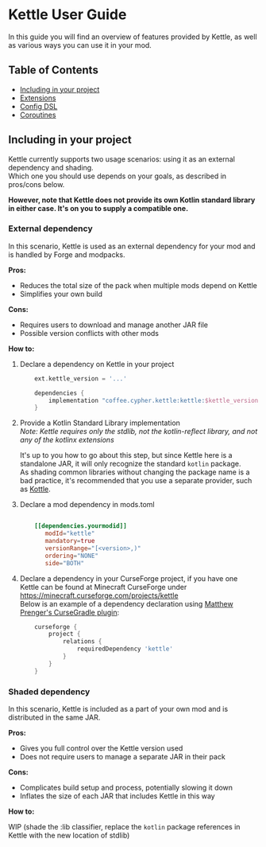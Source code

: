 # Kettle User Guide

In this guide you will find an overview of features provided by Kettle, as well as various ways you can use it in your mod.

## Table of Contents
* [Including in your project](#including-in-your-project)
* [Extensions](#extensions)
* [Config DSL](#config-dsl)
* [Coroutines](#coroutines)

## Including in your project

Kettle currently supports two usage scenarios: using it as an external dependency and shading.  
Which one you should use depends on your goals, as described in pros/cons below.

**However, note that Kettle does not provide its own Kotlin standard library in either case. It's on you to supply a compatible one.**

### External dependency

In this scenario, Kettle is used as an external dependency for your mod and is handled by Forge and modpacks.

**Pros:**  
* Reduces the total size of the pack when multiple mods depend on Kettle
* Simplifies your own build

**Cons:**  
* Requires users to download and manage another JAR file
* Possible version conflicts with other mods

**How to:**

1) Declare a dependency on Kettle in your project  
    ```gradle
        ext.kettle_version = '...'
    
        dependencies {
            implementation "coffee.cypher.kettle:kettle:$kettle_version"
        }
    ```
    
2) Provide a Kotlin Standard Library implementation  
    *Note: Kettle requires only the stdlib, not the kotlin-reflect library, and not any of the kotlinx extensions*
    
    It's up to you how to go about this step, but since Kettle here is a standalone JAR, it will only recognize the standard `kotlin` package.  
    As shading common libraries without changing the package name is a bad practice, it's recommended that you use a separate provider, such as [Kottle](https://github.com/autaut03/kottle).
    
3) Declare a mod dependency in mods.toml  
    ```toml
    
        [[dependencies.yourmodid]]
           modId="kettle"
           mandatory=true
           versionRange="[<version>,)"
           ordering="NONE"
           side="BOTH"
    ```
    
4) Declare a dependency in your CurseForge project, if you have one  
    Kettle can be found at Minecraft CurseForge under https://minecraft.curseforge.com/projects/kettle  
    Below is an example of a dependency declaration using [Matthew Prenger's CurseGradle plugin](https://github.com/matthewprenger/CurseGradle):  
    ```gradle
        curseforge {
            project {
                relations {
                    requiredDependency 'kettle'
                }
            }
        }
    ```
    
### Shaded dependency

In this scenario, Kettle is included as a part of your own mod and is distributed in the same JAR.

**Pros:**  
* Gives you full control over the Kettle version used
* Does not require users to manage a separate JAR in their pack

**Cons:**  
* Complicates build setup and process, potentially slowing it down
* Inflates the size of each JAR that includes Kettle in this way

**How to:**

WIP (shade the :lib classifier, replace the `kotlin` package references in Kettle with the new location of stdlib)
